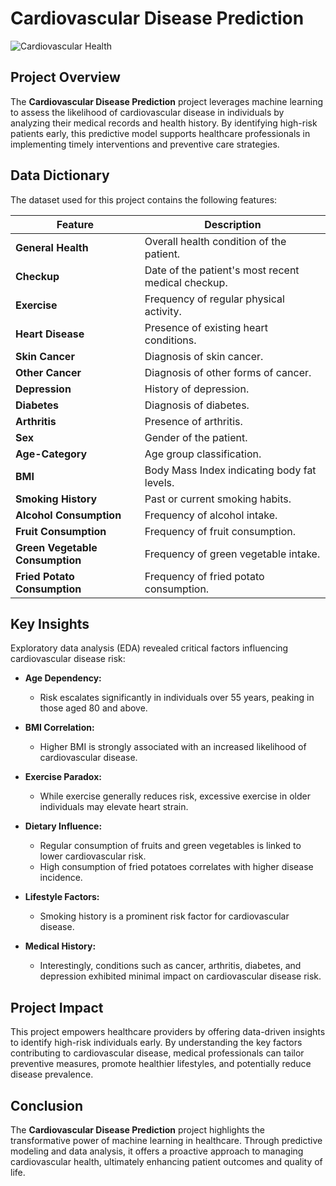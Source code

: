 # Cardiovascular Disease Prediction

![Cardiovascular Health](https://d112y698adiu2z.cloudfront.net/photos/production/software_photos/002/508/249/datas/original.png)

## Project Overview
The **Cardiovascular Disease Prediction** project leverages machine learning to assess the likelihood of cardiovascular disease in individuals by analyzing their medical records and health history. By identifying high-risk patients early, this predictive model supports healthcare professionals in implementing timely interventions and preventive care strategies.

## Data Dictionary
The dataset used for this project contains the following features:

| Feature                    | Description                                       |
|----------------------------|---------------------------------------------------|
| **General Health**          | Overall health condition of the patient.          |
| **Checkup**                 | Date of the patient's most recent medical checkup.|
| **Exercise**                | Frequency of regular physical activity.           |
| **Heart Disease**           | Presence of existing heart conditions.            |
| **Skin Cancer**             | Diagnosis of skin cancer.                         |
| **Other Cancer**            | Diagnosis of other forms of cancer.               |
| **Depression**              | History of depression.                            |
| **Diabetes**                | Diagnosis of diabetes.                            |
| **Arthritis**               | Presence of arthritis.                            |
| **Sex**                     | Gender of the patient.                            |
| **Age-Category**            | Age group classification.                         |
| **BMI**                     | Body Mass Index indicating body fat levels.       |
| **Smoking History**         | Past or current smoking habits.                   |
| **Alcohol Consumption**     | Frequency of alcohol intake.                      |
| **Fruit Consumption**       | Frequency of fruit consumption.                   |
| **Green Vegetable Consumption** | Frequency of green vegetable intake.         |
| **Fried Potato Consumption** | Frequency of fried potato consumption.          |

## Key Insights
Exploratory data analysis (EDA) revealed critical factors influencing cardiovascular disease risk:

- **Age Dependency:**
  - Risk escalates significantly in individuals over 55 years, peaking in those aged 80 and above.

- **BMI Correlation:**
  - Higher BMI is strongly associated with an increased likelihood of cardiovascular disease.

- **Exercise Paradox:**
  - While exercise generally reduces risk, excessive exercise in older individuals may elevate heart strain.

- **Dietary Influence:**
  - Regular consumption of fruits and green vegetables is linked to lower cardiovascular risk.
  - High consumption of fried potatoes correlates with higher disease incidence.

- **Lifestyle Factors:**
  - Smoking history is a prominent risk factor for cardiovascular disease.

- **Medical History:**
  - Interestingly, conditions such as cancer, arthritis, diabetes, and depression exhibited minimal impact on cardiovascular disease risk.

## Project Impact
This project empowers healthcare providers by offering data-driven insights to identify high-risk individuals early. By understanding the key factors contributing to cardiovascular disease, medical professionals can tailor preventive measures, promote healthier lifestyles, and potentially reduce disease prevalence.

## Conclusion
The **Cardiovascular Disease Prediction** project highlights the transformative power of machine learning in healthcare. Through predictive modeling and data analysis, it offers a proactive approach to managing cardiovascular health, ultimately enhancing patient outcomes and quality of life.

